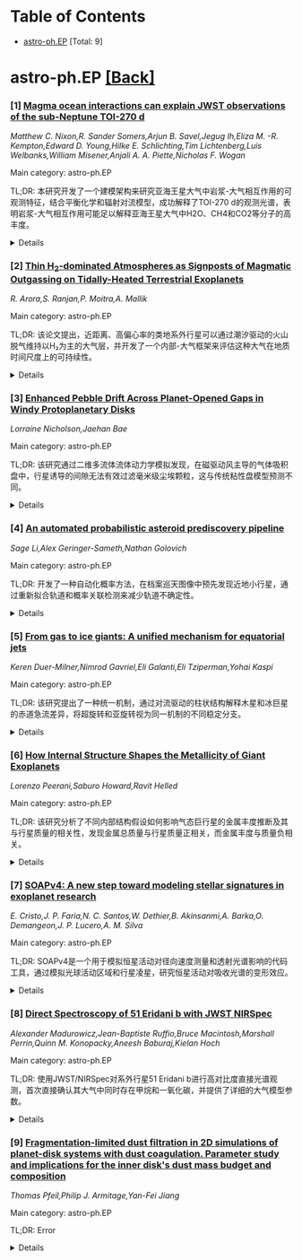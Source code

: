 <div id=toc></div>

# Table of Contents

- [astro-ph.EP](#astro-ph.EP) [Total: 9]


<div id='astro-ph.EP'></div>

# astro-ph.EP [[Back]](#toc)

### [1] [Magma ocean interactions can explain JWST observations of the sub-Neptune TOI-270 d](https://arxiv.org/abs/2510.07367)
*Matthew C. Nixon,R. Sander Somers,Arjun B. Savel,Jegug Ih,Eliza M. -R. Kempton,Edward D. Young,Hilke E. Schlichting,Tim Lichtenberg,Luis Welbanks,William Misener,Anjali A. A. Piette,Nicholas F. Wogan*

Main category: astro-ph.EP

TL;DR: 本研究开发了一个建模架构来研究亚海王星大气中岩浆-大气相互作用的可观测特征，结合平衡化学和辐射对流模型，成功解释了TOI-270 d的观测光谱，表明岩浆-大气相互作用可能足以解释亚海王星大气中H2O、CH4和CO2等分子的高丰度。


<details>
  <summary>Details</summary>
Motivation: 早期JWST观测发现多个亚海王星大气中存在高丰度的碳和氧分子，这些可能源于形成时冰质物质的吸积或岩浆-大气相互作用。先前研究大多局限于大气-地幔边界条件，未考虑对光谱观测可探测的上层大气的影响。

Method: 开发了一个建模架构，结合平衡化学代码（模拟核心、地幔和大气之间的反应）和辐射对流模型（确定可观测上层大气的组成和结构），研究不同大气-地幔边界条件以及不同核心和地幔组成对上层大气组成的影响。

Result: 模型与TOI-270 d的JWST NIRISS+NIRSpec观测结果吻合良好，无需过多调参。这表明岩浆-大气相互作用可能足以解释亚海王星大气中H2O、CH4和CO2等分子的高丰度，无需额外的冰质物质吸积。

Conclusion: 虽然其他过程也可能导致类似组成，但本研究强调了在解释亚海王星观测到的大气组成时考虑岩浆-大气相互作用的必要性。

Abstract: Sub-Neptunes with substantial atmospheres may possess magma oceans in contact
with the overlying gas, with chemical interactions between the atmosphere and
magma playing an important role in shaping atmospheric composition. Early JWST
observations have found high abundances of carbon- and oxygen-bearing molecules
in a number of sub-Neptune atmospheres, which may result from processes
including accretion of icy material at formation or magma-atmosphere
interactions. Previous work examining the effects of magma-atmosphere
interactions on sub-Neptunes has mostly been limited to studying conditions at
the atmosphere-mantle boundary, without considering implications for the upper
atmosphere which is probed by spectroscopic observations. In this work, we
present a modeling architecture to determine observable signatures of
magma-atmosphere interactions. We combine an equilibrium chemistry code which
models reactions between the core, mantle and atmosphere with a
radiative-convective model that determines the composition and structure of the
observable upper atmosphere. We examine how different conditions at the
atmosphere-mantle boundary and different core and mantle compositions impact
the upper atmospheric composition. We compare our models to JWST NIRISS+NIRSpec
observations of the sub-Neptune TOI-270 d, finding that our models can provide
a good fit to the observed transmission spectrum with little fine-tuning. This
suggests that magma-atmosphere interactions may be sufficient to explain high
abundances of molecules such as H$_2$O, CH$_4$ and CO$_2$ in sub-Neptune
atmospheres, without additional accretion of icy material from the
protoplanetary disk. Although other processes could lead to similar
compositions, our work highlights the need to consider magma-atmosphere
interactions when interpreting the observed atmospheric composition of a
sub-Neptune.

</details>


### [2] [Thin H$_2$-dominated Atmospheres as Signposts of Magmatic Outgassing on Tidally-Heated Terrestrial Exoplanets](https://arxiv.org/abs/2510.07378)
*R. Arora,S. Ranjan,P. Moitra,A. Mallik*

Main category: astro-ph.EP

TL;DR: 该论文提出，近距离、高偏心率的类地系外行星可以通过潮汐驱动的火山脱气维持以H₂为主的大气层，并开发了一个内部-大气框架来评估这种大气在地质时间尺度上的可持续性。


<details>
  <summary>Details</summary>
Motivation: 以H₂为主的大气层虽然易于通过透射光谱进行表征，但通常被认为不稳定且容易逃逸。研究旨在探索在特定条件下这种大气层如何能够长期存在。

Method: 开发了一个结合内部氧化还原状态、潮汐加热、挥发性库存和行星参数的内部-大气框架，计算脱气通量并与能量限制的流体动力学逃逸进行对比分析。

Result: 研究发现，要维持H₂为主的大气层，类地系外行星需要具备水丰富的基底岩浆海洋、还原性熔体和高偏心率。薄H₂大气层的检测是当前岩浆脱气的标志。

Conclusion: 提出了结合精确质量-半径-偏心率测量与JWST对大气平均分子质量的约束来搜寻薄H₂大气层的方法，并指出对OZ区域系外行星的大气非检测可以约束行星内部特性。

Abstract: H$_2$-dominated terrestrial exoplanets are highly accessible to atmospheric
characterization via transmission spectroscopy, but such atmospheres are
generally thought to be unstable to escape. Here, we propose that close-in,
eccentric terrestrial exoplanets can sustain H$_2$-dominated atmospheres due to
intense tidally-driven volcanic degassing. We develop an interior-atmosphere
framework to assess whether volcanic outgassing can sustain \ch{H2}-dominated
atmospheres over geologic timescales ($\geq$1 Gyr). We incorporate interior
redox state, tidal heating, volatile inventory, and planetary parameters to
compute outgassing fluxes and confront them with energy-limited hydrodynamic
escape. We demonstrate that to sustain an H$_2$-dominated atmosphere, a
terrestrial exoplanet must have a water-rich basal magma ocean and reduced
melts, in addition to high eccentricity. We additionally demonstrate that
detection of a specifically thin H$_2$-dominated atmosphere is a sign of
current magmatic outgassing. We delineate an "outgassing zone" (OZ) most
favorable to the existence of such planets, and identify the most
observationally compelling targets. We propose combining precise
mass-radius-eccentricity measurements with JWST constraints on atmospheric mean
molecular mass $\mu$ to search for thin H$_2$-dominated atmospheres. Inversely,
we argue that robust atmospheric non-detections on OZ exoplanets can constrain
the planetary interior, including melt redox state, mantle melt fraction and
volatile inventory, and tidal heat flux.

</details>


### [3] [Enhanced Pebble Drift Across Planet-Opened Gaps in Windy Protoplanetary Disks](https://arxiv.org/abs/2510.07428)
*Lorraine Nicholson,Jaehan Bae*

Main category: astro-ph.EP

TL;DR: 该研究通过二维多流体流体动力学模拟发现，在磁驱动风主导的气体吸积盘中，行星诱导的间隙无法有效过滤毫米级尘埃颗粒，这与传统粘性盘模型预测不同。


<details>
  <summary>Details</summary>
Motivation: 传统盘吸积模型假设物质输运由粘性驱动，认为行星诱导的间隙能过滤大颗粒尘埃。但越来越多的证据表明物质输运可能由磁驱动风主导，需要研究这种机制下的尘埃过滤效率。

Method: 采用参数化风模型进行二维多流体流体动力学模拟，探索在磁驱动风主导气体吸积的盘中，尘埃过滤效率和被过滤尘埃颗粒大小的变化。

Result: 风驱动的向内气体流能使尘埃克服外间隙边缘的压力凸起并穿透行星诱导的间隙。最大能穿透间隙的尘埃颗粒尺寸随风强度增加而增大，强风条件下毫米级颗粒能穿透多木星质量行星打开的间隙。

Conclusion: 磁驱动风能显著增强卵石漂移并影响内原行星盘中的行星形成过程。

Abstract: When a giant planet forms in a protoplanetary disks, it carves a gap around
its orbit separating the disk into two parts: inner disk and outer disk.
Traditional disk accretion models, which assume material transport is driven by
viscosity, reveal that the planet-induced gap acts like a filter which blocks
large dust grains from flowing into the inner disk. However, there is growing
evidence that material transport may be driven by magnetically-driven winds
instead. By carrying out a suite of two-dimensional multi-fluid hydrodynamic
simulations where wind is implemented with a parameterized model, we explored
how dust filtration efficiency and the size of dust grains filtered change in
disks where gas accretion is dominated by magnetically-driven winds. We found
that the inward gas flow driven by the wind can enable dust to overcome the
pressure bump at the outer gap edge and penetrate the planet-induced gap. The
maximum size of dust grains capable of penetrating the gap increasing with the
wind strength. Notably, we found that when wind is strong (mass loss rate =
1e-7 M_sun/yr), mm-sized grains can penetrate the gap opened by a
multi-Jovian-mass planet. Our results suggest that magnetically driven winds
can significantly enhance pebble drift and impact planet formation in the inner
protoplanetary disk.

</details>


### [4] [An automated probabilistic asteroid prediscovery pipeline](https://arxiv.org/abs/2510.07588)
*Sage Li,Alex Geringer-Sameth,Nathan Golovich*

Main category: astro-ph.EP

TL;DR: 开发了一种自动化概率方法，在档案巡天图像中预先发现近地小行星，通过重新拟合轨道和概率关联检测来减少轨道不确定性。


<details>
  <summary>Details</summary>
Motivation: 目标是在发现后立即减少近地小行星的轨道不确定性，通过档案图像中的预先发现来延长观测弧段。

Method: 重新拟合MPC天体测量数据，传播六参数协方差到巡天历元定义搜索区域；构建低阈值源目录，评估每个检测源作为候选预先发现；通过重新拟合轨道和概率关联消除误报。

Result: 在ZTF图像中识别约3000个有预先发现潜力的近地小行星，其中约500个观测弧段翻倍；成功预先发现2021 DG1和2025 FU24，显著减少轨道不确定性。

Conclusion: 该方法具有巡天无关性和可扩展性，能够为Rubin、NEO Surveyor和NEOMIR的新发现提供快速轨道精化。

Abstract: We present an automated and probabilistic method to make prediscovery
detections of near-Earth asteroids (NEAs) in archival survey images, with the
goal of reducing orbital uncertainty immediately after discovery. We refit
Minor Planet Center astrometry and propagate the full six-parameter covariance
to survey epochs to define search regions. We build low-threshold source
catalogs for viable images and evaluate every detected source in a search
region as a candidate prediscovery. We eliminate false positives by refitting a
new orbit to each candidate and probabilistically linking detections across
images using a likelihood ratio. Applied to Zwicky Transient Facility (ZTF)
imaging, we identify approximately 3000 recently discovered NEAs with
prediscovery potential, including a doubling of the observational arc for about
500. We use archival ZTF imaging to make prediscovery detections of the
potentially hazardous asteroid 2021 DG1, extending its arc by 2.5 years and
reducing future apparition sky-plane uncertainty from many degrees to
arcseconds. We also recover 2025 FU24 nearly 7 years before its first known
observation, when its sky-plane uncertainty covers hundreds of square degrees
across thousands of ZTF images. The method is survey-agnostic and scalable,
enabling rapid orbit refinement for new discoveries from Rubin, NEO Surveyor,
and NEOMIR.

</details>


### [5] [From gas to ice giants: A unified mechanism for equatorial jets](https://arxiv.org/abs/2510.08020)
*Keren Duer-Milner,Nimrod Gavriel,Eli Galanti,Eli Tziperman,Yohai Kaspi*

Main category: astro-ph.EP

TL;DR: 该研究提出了一种统一机制，通过对流驱动的柱状结构解释木星和冰巨星的赤道急流差异，将超旋转和亚旋转视为同一机制的不同稳定分支。


<details>
  <summary>Details</summary>
Motivation: 现有理论无法同时解释气态巨行星（木星、土星）的赤道超旋转和冰巨星（天王星、海王星）的赤道亚旋转现象，但太阳系巨行星的参数表明不太可能存在根本不同的机制。

Method: 使用对流驱动的柱状结构模型，将赤道急流现象框架化为分岔问题，分析赤道波特性和主导动量平衡。

Result: 发现对流驱动的柱状结构能够同时产生向东和向西的赤道急流，超旋转和亚旋转是同一机制解的不同稳定分支。

Conclusion: 赤道急流形成的基本动力学机制在木星类行星中可能比先前认为的更具普适性，为两种不同的纬向风模式提供了统一解释。

Abstract: The equatorial jets dominating the dynamics of the Jovian planets exhibit two
distinct types of zonal flows: strongly eastward in the gas giants
(superrotation) and strongly westward in the ice giants (subrotation). Existing
theories propose different mechanisms for these patterns, but no single
mechanism has successfully explained both. However, the planetary parameters of
the four Solar System giant planets suggest that a fundamentally different
mechanism is unlikely. In this study, we show that convection-driven columnar
structures can account for both eastward and westward equatorial jets, framing
the phenomenon as a bifurcation. Consequently, both superrotation and
subrotation emerge as stable branches of the same mechanistic solution. Our
analysis of these solutions uncovers similarities in the properties of
equatorial waves and the leading-order momentum balance. This study suggests
that the fundamental dynamics governing equatorial jet formation may be more
broadly applicable across the Jovian planets than previously believed, offering
a unified explanation for their two distinct zonal wind patterns.

</details>


### [6] [How Internal Structure Shapes the Metallicity of Giant Exoplanets](https://arxiv.org/abs/2510.08280)
*Lorenzo Peerani,Saburo Howard,Ravit Helled*

Main category: astro-ph.EP

TL;DR: 该研究分析了不同内部结构假设如何影响气态巨行星的金属丰度推断及其与行星质量的相关性，发现金属总质量与行星质量正相关，而金属丰度与质量负相关。


<details>
  <summary>Details</summary>
Motivation: 气态巨行星的组成和内部结构包含其形成和演化过程的关键信息，研究不同结构假设对金属丰度推断的影响有助于理解行星形成机制。

Method: 对44颗气态巨行星(0.12-5.98 MJ)使用CEPAM计算演化模型，在三种结构假设(核+包层、稀释核、完全混合)下反推其整体金属丰度。

Result: 所有结构都显示金属总质量与行星质量正相关，金属丰度与质量负相关。稀释核结构产生的金属丰度与核+包层模型相当，非绝热稀释核模型可使金属丰度增加达35%。

Conclusion: 质量-金属丰度反相关主要由低质量、富金属行星驱动，而大质量行星表现出意外高的金属丰度。改进对流混合约束结合未来精确测量将能更可靠推断内部结构和形成路径。

Abstract: The composition and internal structure of gas giant exoplanets encode key
information about their formation and subsequent evolution. We investigate how
different interior structure assumptions affect the inferred bulk metallicity
and its correlation with planetary mass. For a sample of 44 giant exoplanets
(0.12-5.98 MJ), we compute evolutionary models with CEPAM and retrieve their
bulk metallicities under three structural hypotheses: Core+Envelope (CE),
Dilute Core (DC), and Fully Mixed (FM). Across all structures, we recover a
significant positive correlation between total heavy-element mass (M_Z) and
planetary mass (M), and a negative correlation between metallicity (Z) and M
(also for Z/Z_star vs. M). DC structures yield metallicities comparable to CE
models, regardless of the assumed gradient extent. Increasing atmospheric
metallicity raises the inferred bulk metallicity, as enhanced opacities slow
planetary cooling. Non-adiabatic DC models can further increase the retrieved
metallicity by up to 35%. Sensitivity analyses show that the mass-metallicity
anti-correlation is primarily driven by low-mass, metal-rich planets, while
massive planets exhibit unexpectedly high metallicities. Improved constraints
on convective mixing, combined with upcoming precise measurements of planetary
masses, radii, and atmospheric compositions from missions such as PLATO and
Ariel, will enable more robust inferences of interior structures and formation
pathways for gas giant planets.

</details>


### [7] [SOAPv4: A new step toward modeling stellar signatures in exoplanet research](https://arxiv.org/abs/2510.08319)
*E. Cristo,J. P. Faria,N. C. Santos,W. Dethier,B. Akinsanmi,A. Barka,O. Demangeon,J. P. Lucero,A. M. Silva*

Main category: astro-ph.EP

TL;DR: SOAPv4是一个用于模拟恒星活动对径向速度测量和透射光谱影响的代码工具，通过模拟光球活动区域和行星凌星，研究恒星活动对吸收光谱的变形效应。


<details>
  <summary>Details</summary>
Motivation: 开发SOAPv4旨在更好地建模恒星活动在径向速度测量中的影响，并研究其对透射光谱的变形效应，以改进系外行星探测的准确性。

Method: 使用SOAPv4模拟类太阳恒星上的光球活动区域和热木星凌星，通过改变输入光谱研究其对吸收光谱的影响，并与太阳观测和合成光谱进行比较。

Result: 模拟显示，颗粒化可以引入类似行星吸收特征的谱线变形，可能导致对大气动力学的误读。与ESPRESSO观测的比较表明，包含非局部热力学平衡效应的模型能更好地匹配HD 209458 b的吸收光谱。

Conclusion: SOAPv4能够有效模拟恒星活动对径向速度测量和透射光谱的色度效应，但现有模型仍无法完全复现所有观测到的谱线变形，需要进一步改进。

Abstract: We present and describe a new version of the spot oscillation and planet
code, SOAPv4. Our aim is to demonstrate its capabilities in modeling stellar
activity in the context of RV measurements and its effects on transmission
spectra. To do this, we employed solar observations alongside synthetic spectra
and compared the resulting simulations. We used SOAPv4 to simulate photospheric
active regions and planetary transits for a Sun-like star hosting a hot
Jupiter. By varying the input spectra, we investigated their impact on the
resulting absorption spectra and compared the corresponding simulations. We
then assessed how stellar activity deforms these absorption profiles. Finally,
we explored the chromatic signatures of stellar activity across different
wavelength ranges and discussed how such effects have been employed in the
literature to confirm planet detections in radial-velocity measurements. We
present the latest updates to SOAP, a tool developed to simulate active regions
on the stellar disk while accounting for wavelength-dependent contrast. This
functionality enables a detailed study of chromatic effects on radial-velocity
measurements. In addition, SOAPv4 models planet-occulted line distortions and
quantifies the influence of active regions on absorption spectra. Our
simulations indicate that granulation can introduce line distortions that mimic
planetary absorption features, potentially leading to misinterpretations of
atmospheric dynamics. Furthermore, comparisons with ESPRESSO observations
suggest that models incorporating non-local thermodynamic equilibrium effects
provide an improved match to the absorption spectra of HD 209458 b, although
they do not fully reproduce all observed distortions.

</details>


### [8] [Direct Spectroscopy of 51 Eridani b with JWST NIRSpec](https://arxiv.org/abs/2510.08327)
*Alexander Madurowicz,Jean-Baptiste Ruffio,Bruce Macintosh,Marshall Perrin,Quinn M. Konopacky,Aneesh Baburaj,Kielan Hoch*

Main category: astro-ph.EP

TL;DR: 使用JWST/NIRSpec对系外行星51 Eridani b进行高对比度直接光谱观测，首次直接确认其大气中同时存在甲烷和一氧化碳，并提供了详细的大气模型参数。


<details>
  <summary>Details</summary>
Motivation: 研究低质量、低温系外行星51 Eridani b的大气成分，特别是验证甲烷和一氧化碳在化学非平衡状态下的共存情况。

Method: 使用JWST/NIRSpec固定狭缝配置进行高对比度直接光谱观测，采用交叉相关分析将连续谱减去的数据与大气前向模型进行比较。

Result: 在4.8σ置信度下检测到行星源分子信号，主要来自甲烷和一氧化碳特征，获得详细大气参数：有效温度800K、金属丰度0.7、C/O比0.458等。

Conclusion: 成功验证了51 Eridani b大气中甲烷和一氧化碳的共存，并讨论了固定狭缝与IFU高对比度光谱方法的经验教训和改进可能性。

Abstract: We present high-contrast direct spectroscopy of the low-mass, cool exoplanet
51 Eridani b (2-4 M$_\textrm{Jup}$, $\sim$750 K) using JWST / NIRSpec in a
fixed-slit configuration (F290LP / G395H, $3-5\,\mu$m, R$\sim$2,700). A cross
correlation analysis between the continuum-subtracted data and atmospheric
forward models indicates a detection of molecular signals of planetary origin
at $4.8\sigma$ at the expected position and velocity of the planet. The
detection of the planetary signal is driven primarily by molecular features
from methane and carbon monoxide, providing the first direct confirmation of
these two molecules coexisting in chemical disequilibrium in the atmosphere of
51 Eridani b. A new comprehensive atmospheric model analysis shows consistency
between the ground-based IFU spectroscopy and the NIRSpec data, with the
best-fit model parameters: $T_\mathrm{eff}$ = 800$^{+21.5}_{-55.5}$ K, $\log g$
= 3.75$^{+0.09}_{-0.37}$, $[\mathrm{M}/\mathrm{H}]$ = 0.7$^{+0.07}_{-0.21}$,
$\textrm{C}/\textrm{O}$ = 0.458$^{+0.08}_{-0.09}$, $\log K_\mathrm{zz}$ =
3$^{+0.47}_{-0.73}$, $R_\mathrm{P}$ = 1.36$^{+0.07}_{-0.03}$ $R_\mathrm{Jup}$,
$f_\mathrm{hole}$ = 0.3$^{+0.10}_{-0.07}$, and the NIRSpec errorbar inflation
parameter: $\hat{e}$ = 1.74$^{+0.02}_{-0.03}$. We conclude with a discussion on
the lessons learned between the fixed slit and IFU-based high contrast
spectroscopic methods from our observing program, including some possibilities
to improve the analysis method.

</details>


### [9] [Fragmentation-limited dust filtration in 2D simulations of planet-disk systems with dust coagulation. Parameter study and implications for the inner disk's dust mass budget and composition](https://arxiv.org/abs/2510.08574)
*Thomas Pfeil,Philip J. Armitage,Yan-Fei Jiang*

Main category: astro-ph.EP

TL;DR: Error


<details>
  <summary>Details</summary>
Motivation: Error

Method: Error

Result: Error

Conclusion: Error

Abstract: Super-thermal gas giant planets or their progenitor cores are known to open
deep gaps in protoplanetary disks, which stop large, drifting dust particles on
their way to the inner disk. The possible separation of the disk into distinct
reservoirs and the resulting dust depletion interior to the gap have important
implications for planetesimal formation and the chemical and isotopic
composition of the inner regions of protoplanetary disks. Dust fragmentation,
however, maintains a reservoir of small grains which can traverse the gap. Dust
evolution models are thus instrumental for studies of a gap's filtration
efficiency. We present 2D multifluid hydrodynamic simulations of planet-disk
systems with dust coagulation and fragmentation. For the first time, we evolve
a series of 2D simulation with dust coagulation over 45000 planetary orbits and
track the dust's size evolution and origin by using the TriPoD dust coagulation
method. We investigate the effects of different planetary masses, fragmentation
velocities, and viscosities on the inner disk's dust mass budget and
composition, and highlight the advantages of multi-dimensional simulations over
1D models. Filtering can only be efficient for high planetary masses, high
fragmentation velocities, and low diffusivities. Clear compositional
distinctions between the inner and outer disk could not have been maintained by
Jupiter's core if the fragmentation velocity was low, even if $\alpha \lesssim
5 \times 10^{-4}$. Significant "contamination" of the inner disk by outer-disk
dust occurs in much less than $2 \times 10^5$ yr in this case and even for more
massive objects. This either places tight constraints on the physical
conditions in the Solar nebula or mandates consideration of alternative
explanations for the NC-CC dichotomy. Astrophysical constraints on the
parameters could discriminate between these possibilities.

</details>
